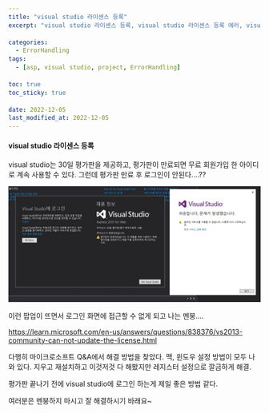 ```yaml
---
title: "visual studio 라이센스 등록"
excerpt: "visual studio 라이센스 등록, visual studio 라이센스 등록 에러, visual studio 로그인 오류, visual studio 라이센스, 비쥬얼 스튜이오 로그인 에러, 비쥬얼 스튜디오 라이센스 등록 에러"

categories:
  - ErrorHandling
tags:
  - [asp, visual studio, project, ErrorHandling]

toc: true
toc_sticky: true
 
date: 2022-12-05
last_modified_at: 2022-12-05
---
```

#### visual studio 라이센스 등록

visual studio는 30일 평가판을 제공하고, 평가판이 만료되면 무료 회원가입 한 아이디로 계속 사용할 수 있다.
그런데 평가판 만료 후 로그인이 안된다....??

![vserr1](/assets/images/vserr1.jpeg)

이런 팝업이 뜨면서 로그인 화면에 접근할 수 없게 되고
나는 멘붕....

https://learn.microsoft.com/en-us/answers/questions/838376/vs2013-community-can-not-update-the-license.html

다행히 마이크로소프트 Q&A에서 해결 방법을 찾았다.
맥, 윈도우 설정 방법이 모두 나와 있다. 지우고 재설치하고 이것저것 다 해봤지만 레지스터 설정으로 깔금하게 해결.

평가판 끝나기 전에 visual studio에 로그인 하는게 제일 좋은 방법 같다.

여러분은 멘붕하지 마시고 잘 해결하시기 바래요~
